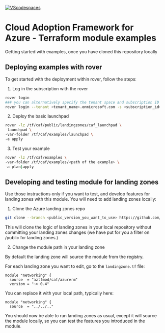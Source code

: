 [![VScodespaces](https://img.shields.io/endpoint?url=https%3A%2F%2Faka.ms%2Fvso-badge)](https://online.visualstudio.com/environments/new?name=terraform-azurerm-caf-landingzone-modules&repo=aztfmod/terraform-azurerm-caf)

# Cloud Adoption Framework for Azure - Terraform module examples

Getting started with examples, once you have cloned this repository locally


## Deploying examples with rover

To get started with the deployment within rover, follow the steps:

1. Log in the subscription with the rover

```bash
rover login
### you can alternatively specify the tenant space and subscription ID on command line arguments:
rover login --tenant <tenant_name>.onmicrosoft.com -s <subscription_id>
```


2. Deploy the basic launchpad

```bash
rover -lz /tf/caf/public/landingzones/caf_launchpad \
-launchpad \
-var-folder /tf/caf/examples/launchpad \
-a apply
```

3. Test your example

```bash
rover -lz /tf/caf/examples \
-var-folder /tf/caf/examples/<path of the example> \
-a plan|apply
```


## Developing and testing module for landing zones

Use those instructions only if you want to test, and develop features for landing zones with this module. You will need to add landing zones locally:

1. Clone the Azure landing zones repo

```bash
git clone --branch <public_version_you_want_to_use> https://github.com/Azure/caf-terraform-landingzones.git /tf/caf/public
```

This will clone the logic of landing zones in your local repository without committing your landing zones changes (we have put for you a filter on /public for landing zones.)

2. Change the module path in your landing zone

By default the landing zone will source the module from the registry.

For each landing zone you want to edit, go to the ```landingzone.tf``` file:

```
module "networking" {
  source  = "aztfmod/caf/azurerm"
  version = "~> 0.4"
```

You can replace it with your local path, typically here:

```
module "networking" {
  source  = "../../.."
```

You should now be able to run landing zones as usual, except it will source the module locally, so you can test the features you introduced in the module.